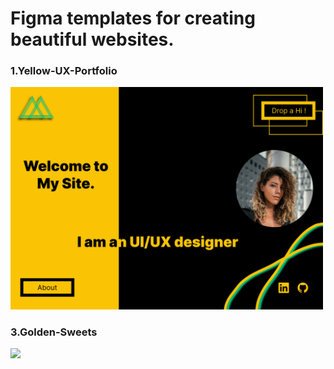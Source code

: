 <h1>Figma templates for creating beautiful websites.</h1>

<h3>1.Yellow-UX-Portfolio</h3>
<img src="https://github.com/yashkc2025/Website-templates/blob/main/yellow-port/yellow-UX-portfolio.png" width=500px, height="auto">

<h3>3.Golden-Sweets</h3>
<img src="https://user-images.githubusercontent.com/43927153/193534616-a8d82403-048f-4572-a3fe-3a208cf019a1.png" width=500px, height="auto">
